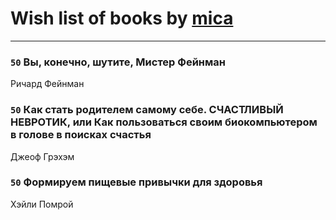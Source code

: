 # Wish list of books by [mica](https://plus.google.com/u/0/103163807632858423947/)
---

### `50` Вы, конечно, шутите, Мистер Фейнман
Ричард Фейнман

### `50` Как стать родителем самому себе. СЧАСТЛИВЫЙ НЕВРОТИК, или Как пользоваться своим биокомпьютером в голове в поисках счастья
Джеоф Грэхэм

### `50` Формируем пищевые привычки для здоровья
Хэйли Помрой

